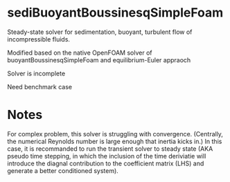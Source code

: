 # sediBuoyantBoussinesqSimpleFoam
Steady-state solver for sedimentation, buoyant, turbulent flow of incompressible fluids.

Modified based on the native OpenFOAM solver of buoyantBoussinesqSimpleFoam and equilibrium-Euler appraoch

Solver is incomplete 

Need benchmark case

# Notes

For complex problem, this solver is struggling with convergence. (Centrally, the numerical Reynolds number is large enough that inertia kicks in.) In this case, it is recommanded to run the transient solver to steady state (AKA pseudo time stepping, in which the inclusion of the time deriviatie will introduce the diagnal contribution to the coefficient matrix (LHS) and generate a better conditioned system).
